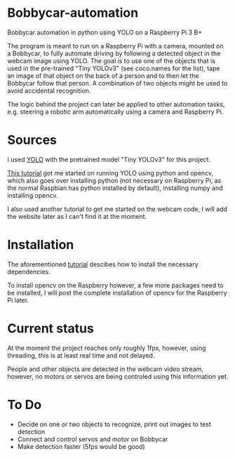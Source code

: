 # Bobbycar-automation
Bobbycar automation in python using YOLO on a Raspberry Pi 3 B+

The program is meant to run on a Raspberry Pi with a camera, mounted on a Bobbycar, to fully automate driving by following a detected object in the webcam image using YOLO.
The goal is to use one of the objects that is used in the pre-trained "Tiny YOLOv3" (see coco.names for the list), tape an image of that object on the back of a person and to then let the Bobbycar follow that person. A combination of two objects might be used to avoid accidental recognition.

The logic behind the project can later be applied to other automation tasks, e.g. steering a robotic arm automatically using a camera and Raspberry Pi.

# Sources
I used [YOLO](https://pjreddie.com/darknet/yolo/) with the pretrained model "Tiny YOLOv3" for this project.

[This tutorial](https://www.arunponnusamy.com/yolo-object-detection-opencv-python.html) got me started on running YOLO using python and opencv, which also goes over installing python (not necessary on Raspberry Pi, as the normal Raspbian has python installed by default), installing numpy and installing opencv.

I also used another tutorial to get me started on the webcam code, I will add the website later as I can't find it at the moment.

# Installation
The aforementioned [tutorial](https://www.arunponnusamy.com/yolo-object-detection-opencv-python.html) descibes how to install the necessary dependencies.

To install opencv on the Raspberry however, a few more packages need to be installed, I will post the complete installation of opencv for the Raspberry Pi later.

# Current status
At the moment the project reaches only roughly 1fps, however, using threading, this is at least real time and not delayed.

People and other objects are detected in the webcam video stream, however, no motors or servos are being controled using this information yet.

# To Do
* Decide on one or two objects to recognize, print out images to test detection
* Connect and control servos and motor on Bobbycar
* Make detection faster (5fps would be good)
